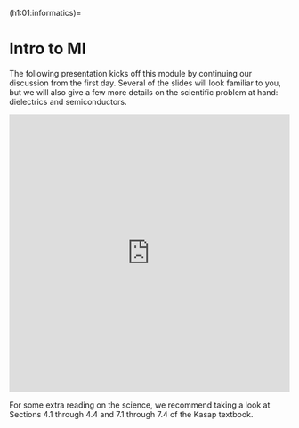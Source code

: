 (h1:01:informatics)=
# Intro to MI


The following presentation kicks off this module by continuing our discussion from the first day.
Several of the slides will look familiar to you, but we will also give a few more details on the scientific problem at hand: dielectrics and semiconductors.

<iframe src="https://docs.google.com/presentation/d/e/2PACX-1vTLs_L2cHxtfwyFHjN9wyLJrCJ6Aciu8y5kzrBbOOK4D06tTktgZfvnoZelR_Ov6EQUcVv648EycvkV/embed?start=false&loop=false&delayms=3000" frameborder="0" width="100%" height="500" allowfullscreen="true" mozallowfullscreen="true" webkitallowfullscreen="true"></iframe>

For some extra reading on the science, we recommend taking a look at Sections 4.1 through 4.4 and 7.1 through 7.4 of the Kasap textbook. 
